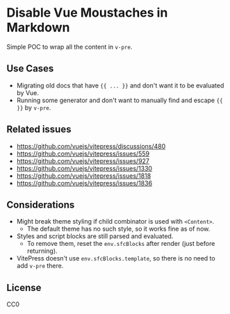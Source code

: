# Disable Vue Moustaches in Markdown

Simple POC to wrap all the content in `v-pre`.

## Use Cases

- Migrating old docs that have `{{ ... }}` and don't want it to be evaluated by Vue.
- Running some generator and don't want to manually find and escape `{{ }}` by `v-pre`.

## Related issues

- https://github.com/vuejs/vitepress/discussions/480
- https://github.com/vuejs/vitepress/issues/559
- https://github.com/vuejs/vitepress/issues/927
- https://github.com/vuejs/vitepress/issues/1330
- https://github.com/vuejs/vitepress/issues/1818
- https://github.com/vuejs/vitepress/issues/1836

## Considerations

- Might break theme styling if child combinator is used with `<Content>`.
  - The default theme has no such style, so it works fine as of now.
- Styles and script blocks are still parsed and evaluated.
  - To remove them, reset the `env.sfcBlocks` after render (just before returning).
- VitePress doesn't use `env.sfcBlocks.template`, so there is no need to add `v-pre` there.

## License

CC0
